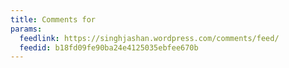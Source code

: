 ```yaml
---
title: Comments for
params:
  feedlink: https://singhjashan.wordpress.com/comments/feed/
  feedid: b18fd09fe90ba24e4125035ebfee670b
---
```

